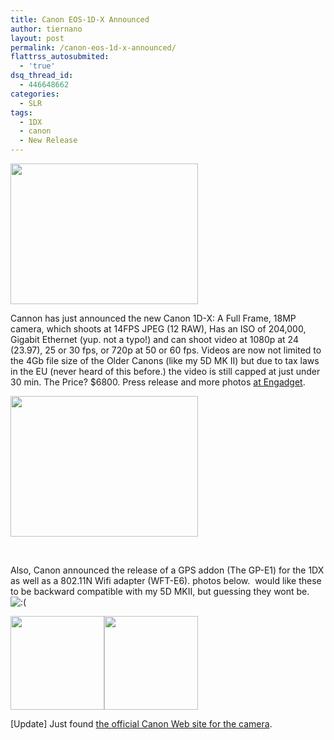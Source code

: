 ```yaml
---
title: Canon EOS-1D-X Announced
author: tiernano
layout: post
permalink: /canon-eos-1d-x-announced/
flattrss_autosubmited:
  - 'true'
dsq_thread_id:
  - 446648662
categories:
  - SLR
tags:
  - 1DX
  - canon
  - New Release
---
```

[<img class="alignnone size-medium wp-image-296" title="09-03-53" src="http://geekphotographer.com/wp-content/uploads/2011/10/09-03-53-300x225.jpg" alt="" width="300" height="225" />][1]

Cannon has just announced the new Canon 1D-X: A Full Frame, 18MP camera, which shoots at 14FPS JPEG (12 RAW), Has an ISO of 204,000, Gigabit Ethernet (yup. not a typo!) and can shoot video at 1080p at 24 (23.97), 25 or 30 fps, or 720p at 50 or 60 fps. Videos are now not limited to the 4Gb file size of the Older Canons (like my 5D MK II) but due to tax laws in the EU (never heard of this before.) the video is still capped at just under 30 min. The Price? $6800. Press release and more photos [at Engadget][2].

[<img class="alignnone size-medium wp-image-294" title="09-03-48" src="http://geekphotographer.com/wp-content/uploads/2011/10/09-03-48-300x225.jpg" alt="" width="300" height="225" />][3]

&nbsp;

Also, Canon announced the release of a GPS addon (The GP-E1) for the 1DX as well as a 802.11N Wifi adapter (WFT-E6). photos below.  would like these to be backward compatible with my 5D MKII, but guessing they wont be. <img src="http://www.geekphotographer.com/wp-includes/images/smilies/icon_sad.gif" alt=":(" class="wp-smiley" />

[<img class="alignnone size-thumbnail wp-image-291" title="09-03-13" src="http://geekphotographer.com/wp-content/uploads/2011/10/09-03-13-150x150.jpg" alt="" width="150" height="150" />][4][<img class="alignnone size-thumbnail wp-image-290" title="09-02-54" src="http://geekphotographer.com/wp-content/uploads/2011/10/09-02-54-150x150.jpg" alt="" width="150" height="150" />][5]

[Update] Just found [the official Canon Web site for the camera][6].

 [1]: http://geekphotographer.com/wp-content/uploads/2011/10/09-03-53.jpg
 [2]: http://www.engadget.com/2011/10/18/canon-announces-eos-1d-x-full-frame-18mp-sensor-14-fps-204-80/
 [3]: http://geekphotographer.com/wp-content/uploads/2011/10/09-03-48.jpg
 [4]: http://geekphotographer.com/wp-content/uploads/2011/10/09-03-13.jpg
 [5]: http://geekphotographer.com/wp-content/uploads/2011/10/09-02-54.jpg
 [6]: http://www.canon.ie/For%5FHome/Product%5FFinder/Cameras/Digital%5FSLR/EOS%5F1Dx/